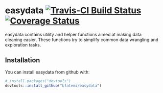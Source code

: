 # easydata [![Travis-CI Build Status](https://travis-ci.org/bfatemi/easydata.svg?branch=master)](https://travis-ci.org/bfatemi/easydata) [![Coverage Status](https://img.shields.io/codecov/c/github/bfatemi/easydata/master.svg)](https://codecov.io/github/bfatemi/easydata?branch=master)

easydata contains utility and helper functions aimed at making data cleaning easier. These functions try to simplify common data wrangling and exploration tasks.

## Installation

You can install easydata from github with:

```R
# install.packages("devtools")
devtools::install_github("bfatemi/easydata")
```

